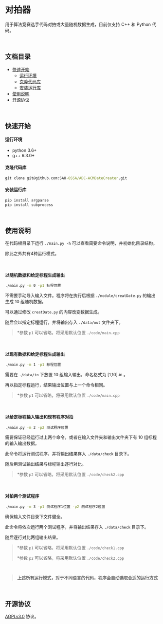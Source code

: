 # 对拍器

用于算法竞赛选手代码对拍或大量随机数据生成，目前仅支持 C++ 和 Python 代码。

<br>

## 文档目录

*   [快速开始](#快速开始)
    *   [运行环境](#运行环境)
    *   [克隆代码库](#克隆代码库)
    *   [安装运行库](#安装运行库)
*   [使用说明](#使用说明)
*   [开源协议](#开源协议)

<br>

## 快速开始

#### 运行环境

*   python 3.6+
*   g++ 6.3.0+

#### 克隆代码库

```cmd
git clone git@github.com:SAU-OSSA/ADC-ACMDateCreater.git
```

#### 安装运行库

```cmd
pip install argparse
pip install subprocess
```

<br>

## 使用说明

在代码根目录下运行 `./main.py -h` 可以查看简要命令说明，并初始化目录结构。

除此之外共有4种运行模式。

<br>

#### 以随机数据和给定标程生成输出

```cmd
./main.py -m 0 -p1 标程位置
```

不需要手动导入输入文件。程序将在执行后根据 `./module/creatDate.py` 的输出生成 10 组随机数据。

可以通过修改 `creatDate.py` 的内容改变数据生成。

随后会以指定标程运行，并将输出存入 `./data/out` 文件夹下。

>   *参数 `p1` 可以省略，将采用默认位置 `./code/main.cpp`

<br>

#### 以现有数据和给定标程生成输出

```cmd
./main.py -m 1 -p1 标程位置
```

需要在 `./data/in` 下放置 10 组输入输出，命名格式为 [1,10].in 。

再以指定标程运行，结果输出位置与上一个命令相同。

>   *参数 `p1` 可以省略，将采用默认位置 `./code/main.cpp`

<br>

#### 以给定标程输入输出和现有程序对拍

```cmd
./main.py -m 2 -p2 测试程序位置
```

需要保证已经运行过上两个命令，或者在输入文件夹和输出文件夹下有 10 组标程的输入输出数据。

此命令将运行测试程序，并将输出结果存入 `./data/check` 目录下。

随后用测试输出结果与标程输出逐行对比。

>   *参数 `p2` 可以省略，将采用默认位置 `./code/check2.cpp`

<br>

#### 对拍两个测试程序

```cmd
./main.py -m 3 -p1 测试程序1位置 -p2 测试程序2位置
```

确保输入文件目录下文件健全。

此命令将依次运行两个测试程序，并将输出结果存入 `./data/check` 目录下。

随后逐行对比两组输出结果。

>   *参数 `p1` 可以省略，将采用默认位置 `./code/check1.cpp`
>
>   *参数 `p2` 可以省略，将采用默认位置 `./code/check2.cpp`

<br>

>   **上述所有运行模式，对于不同语言的代码，程序会自动选取合适的运行方式**

<br>

## 开源协议

[AGPLv3.0](https://github.com/SAU-OSSA/ADC-ACMDateCreater/blob/master/LICENSE) 协议。

